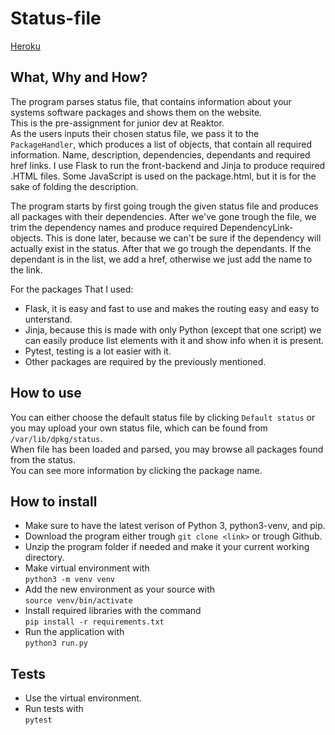 # Status-file 

[Heroku](https://thawing-ravine-57333.herokuapp.com/)  

## What, Why and How?  
The program parses status file, that contains information about your systems software packages and shows them on the website.  
This is the pre-assignment for junior dev at Reaktor.  
As the users inputs their chosen status file, we pass it to the `PackageHandler`, which produces a list of objects, that contain all required information. Name, description, dependencies, dependants and required href links. I use Flask to run the front-backend and Jinja to produce required .HTML files. Some JavaScript is used on the package.html, but it is for the sake of folding the description.  

The program starts by first going trough the given status file and produces all packages with their dependencies. After we've gone trough the file, we trim the dependency names and produce required DependencyLink-objects. This is done later, because we can't be sure if the dependency will actually exist in the status. After that we go trough the dependants. If the dependant is in the list, we add a href, otherwise we just add the name to the link. 


  
For the packages That I used:
* Flask, it is easy and fast to use and makes the routing easy and easy to unterstand.  
* Jinja, because this is made with only Python (except that one script) we can easily produce list elements with it and show info when it is present.  
* Pytest, testing is a lot easier with it. 
* Other packages are required by the previously mentioned.

## How to use  
You can either choose the default status file by clicking `Default status` or you may upload your own status file, which can be found from `/var/lib/dpkg/status`.  
When file has been loaded and parsed, you may browse all packages found from the status.  
You can see more information by clicking the package name.  

## How to install
* Make sure to have the latest verison of Python 3, python3-venv, and pip.
* Download the program either trough `git clone <link>` or trough Github.
* Unzip the program folder if needed and make it your current working directory.
* Make virtual environment with  
`python3 -m venv venv`  
* Add the new environment as your source with  
`source venv/bin/activate`  
* Install required libraries with the command  
`pip install -r requirements.txt`  
* Run the application with  
`python3 run.py` 

## Tests
* Use the virtual environment.  
* Run tests with  
`pytest` 

